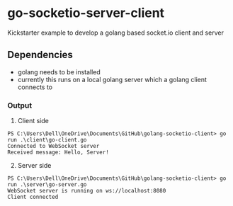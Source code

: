 # go-socketio-server-client
Kickstarter example to develop a golang based socket.io client and server

## Dependencies
* golang needs to be installed
* currently this runs on a local golang server which a golang client connects to

### Output

1. Client side

```terminal
PS C:\Users\Dell\OneDrive\Documents\GitHub\golang-socketio-client> go run .\client\go-client.go
Connected to WebSocket server
Received message: Hello, Server!
```

2. Server side

```terminal
PS C:\Users\Dell\OneDrive\Documents\GitHub\golang-socketio-client> go run .\server\go-server.go
WebSocket server is running on ws://localhost:8080
Client connected
```

